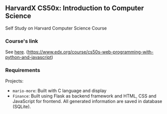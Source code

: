 ## HarvardX CS50x: Introduction to Computer Science
Self Study on Harvard Computer Science Course

### **Course's link**

See [here](https://www.edx.org/course/introduction-computer-science-harvardx-cs50x). (https://www.edx.org/course/cs50s-web-programming-with-python-and-javascript)

### **Requirements**

Projects:
- `mario-more`: Built with C language and display 
- `Finance`: Built using Flask as backend framework and HTML, CSS and JavaScript for frontend. All generated information are saved in database (SQLite).
